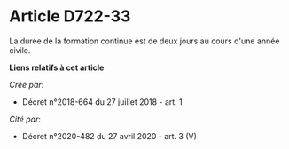 # Article D722-33

La durée de la formation continue est de deux jours au cours d'une année civile.

**Liens relatifs à cet article**

_Créé par_:

  - Décret n°2018-664 du 27 juillet 2018 - art. 1

_Cité par_:

  - Décret n°2020-482 du 27 avril 2020 - art. 3 (V)
